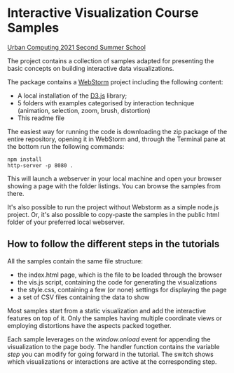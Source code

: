 # Interactive Visualization Course Samples
[Urban Computing 2021 Second Summer School](http://school2021.tdm-project.it)

The project contains a collection of samples adapted 
for presenting the basic concepts on building
interactive data visualizations.

The package contains a [WebStorm](https://www.jetbrains.com/webstorm/) 
project including the following content:

* A local installation of the [D3.js](https://d3js.org) library;
* 5 folders with examples categorised by interaction technique
  (animation, selection, zoom, brush, distortion)   
* This readme file

The easiest way for running the code is downloading the zip 
package of the entire repository, opening it in WebStorm and,
through the Terminal pane at the bottom run the following commands:
    
    npm install
    http-server -p 8080 .

This will launch a webserver in your local machine and open your
browser showing a page with the folder listings. You can browse
the samples from there.

It's also possible to run the project without Webstorm as a simple
node.js project. Or, it's also possible to copy-paste the samples
in the public html folder of your preferred local webserver. 

## How to follow the different steps in the tutorials

All the samples contain the same file structure:
* the index.html page, which is the file to be loaded through the browser
* the vis.js script, containing the code for generating the visualizations
* the style.css, containing a few (or none) settings for displaying the page
* a set of CSV files containing the data to show

Most samples start from a static visualization and add the 
interactive features on top of it. Only the samples having multiple 
coordinate views or employing distortions have the aspects packed
together. 

Each sample leverages on the _window.onload_ event for appending 
the visualization to the page body. The handler function contains 
the variable _step_ you can modify for going forward in the tutorial.
The switch shows which visualizations or interactions are active
at the corresponding step. 